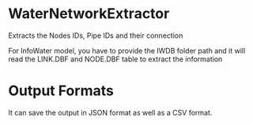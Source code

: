 # WaterNetworkExtractor
Extracts the Nodes IDs, Pipe IDs and their connection

For InfoWater model, you have to provide the IWDB folder path and it will read the LINK.DBF and NODE.DBF table to extract the information

# Output Formats
It can save the output in JSON format as well as a CSV format.
